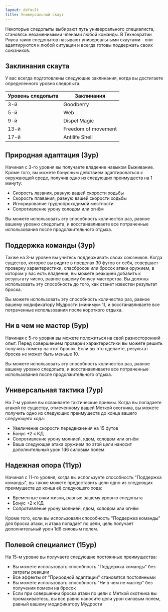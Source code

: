 ```yaml
---
layout: default
title: Универсальный скаут
---
```


Некоторые следопыты выбирают путь универсального специалиста, становясь незаменимыми членами любой команды. В Технократии Риуса таких следопытов называют универсальными скаутами - они адаптируются к любой ситуации и всегда готовы поддержать своих союзников.

## Заклинания скаута
У вас всегда подготовлены следующие заклинания, когда вы достигаете определенного уровня следопыта.

| Уровень следопыта | Заклинания |
|-------------------|------------|
| 3-й | Goodberry |
| 5-й | Web |
| 9-й | Dispel Magic |
| 13-й | Freedom of movement |
| 17-й | Antilife Shell |

## Природная адаптация (3ур)
Начиная с 3-го уровня вы получаете владение навыком Выживание. Кроме того, вы можете бонусным действием адаптироваться к окружающей среде, получив одно из следующих преимуществ на 1 минуту:
- Скорость лазания, равную вашей скорости ходьбы
- Скорость плавания, равную вашей скорости ходьбы
- Игнорирование труднопроходимой местности
- Сопротивление урону холодом или огнём

Вы можете использовать эту способность количество раз, равное вашему уровню следопыта, и восстанавливаете все потраченные использования после продолжительного отдыха.

## Поддержка команды (3ур)
Также на 3-м уровне вы учитесь поддерживать своих союзников. Когда существо, которое вы видите в пределах 30 футов от себя, совершает проверку характеристики, спасбросок или бросок атаки оружием, в котором у вас есть владение, вы можете реакцией добавить к результату число, равное вашему бонусу мастерства. Вы должны использовать эту способность до того, как станет известен результат броска.

Вы можете использовать эту способность количество раз, равное вашему модификатору Мудрости (минимум 1), и восстанавливаете все потраченные использования после короткого отдыха.

## Ни в чем не мастер (5ур)
Начиная с 5-го уровня вы можете положиться на свой разносторонний опыт. Перед совершением проверки характеристики вы можете решить получить помеху на этот бросок. Если вы это сделаете, результат броска не может быть меньше 10.

Вы можете использовать эту способность количество раз, равное вашему уровню следопыта, и восстанавливаете все потраченные использования после продолжительного отдыха.

## Универсальная тактика (7ур)
На 7-м уровне вы осваиваете тактические приемы. Когда вы попадаете атакой по существу, отмеченному вашей Меткой охотника, вы можете получить одно из следующих преимуществ до конца вашего следующего хода:

- Увеличение скорости передвижения на 15 футов
- Бонус +2 к КД
- Сопротивление урону молнией, ядом, холодом или огнём
- Ваша следующая атака оружием по этой цели наносит дополнительный урон 1d6 силовым полем

## Надежная опора (11ур)
Начиная с 11-го уровня, когда вы используете способность "Поддержка команды", вы также можете предоставить цели одно из следующих преимуществ до конца её следующего хода:
- Временные очки жизни, равные вашему уровню следопыта
- Бонус +2 к КД
- Сопротивление урону молнией, ядом, холодом или огнём

Кроме того, если вы использовали способность "Поддержка команды" для броска атаки, и атака попадает по цели, цель получает дополнительный урон 1d6 силовым полем.

## Полевой специалист (15ур)
На 15-м уровне вы получаете следующие постоянные преимущества:
- Вы можете использовать способность "Поддержка команды" без затраты реакции
- Все эффекты от "Природной адаптации" становятся постоянными
- Вы можете использовать способность "Ни в чем не мастер" без получения помехи на бросок
- Если при совершении броска атаки по цели с Меткой охотника вы промахиваетесь, вы все равно наносите цели урон силовым полем, равный вашему модификатору Мудрости
